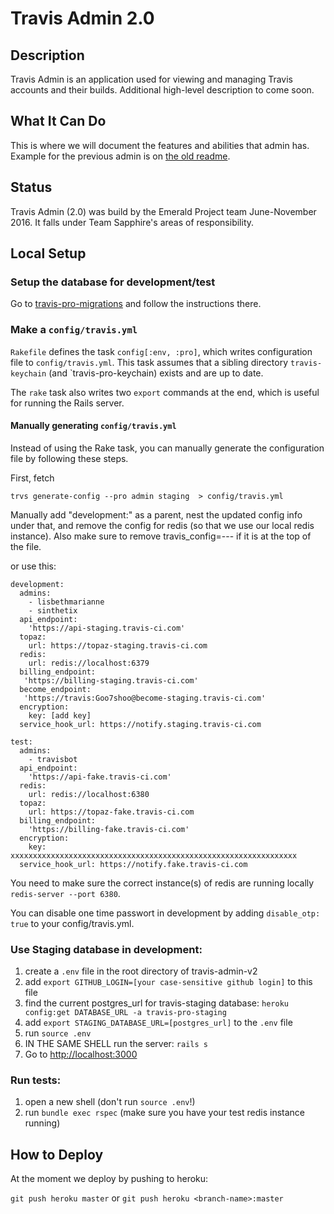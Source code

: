 # Travis Admin 2.0

## Description
Travis Admin is an application used for viewing and managing Travis accounts and their builds. Additional high-level description to come soon.

## What It Can Do
This is where we will document the features and abilities that admin has. Example for the previous admin is on [the old readme](https://github.com/travis-pro/travis-admin#things-it-can-do).

## Status
Travis Admin (2.0) was build by the Emerald Project team June-November 2016. It falls under Team Sapphire's areas of responsibility.

## Local Setup
### Setup the database for development/test
Go to [travis-pro-migrations](https://github.com/travis-pro/travis-pro-migrations) and follow the instructions there.

### Make a `config/travis.yml`

`Rakefile` defines the task `config[:env, :pro]`, which writes configuration file to `config/travis.yml`.
This task assumes that a sibling directory `travis-keychain` (and `travis-pro-keychain) exists and are
up to date.

The `rake` task also writes two `export` commands at the end, which is useful for running the Rails server.

#### Manually generating `config/travis.yml`

Instead of using the Rake task, you can manually generate the configuration file by following these steps.

First, fetch

`trvs generate-config --pro admin staging  > config/travis.yml`

Manually add "development:" as a parent, nest the updated config info under that, and remove the config for redis (so that we use our local redis instance). Also make sure to remove travis_config=--- if it is at the top of the file.

or use this:

```
development:
  admins:
    - lisbethmarianne
    - sinthetix
  api_endpoint:
    'https://api-staging.travis-ci.com'
  topaz:
    url: https://topaz-staging.travis-ci.com
  redis:
    url: redis://localhost:6379
  billing_endpoint:
   'https://billing-staging.travis-ci.com'
  become_endpoint:
   'https://travis:Goo7shoo@become-staging.travis-ci.com'
  encryption:
    key: [add key]
  service_hook_url: https://notify.staging.travis-ci.com

test:
  admins:
    - travisbot
  api_endpoint:
    'https://api-fake.travis-ci.com'
  redis:
    url: redis://localhost:6380
  topaz:
    url: https://topaz-fake.travis-ci.com
  billing_endpoint:
    'https://billing-fake.travis-ci.com'
  encryption:
    key: xxxxxxxxxxxxxxxxxxxxxxxxxxxxxxxxxxxxxxxxxxxxxxxxxxxxxxxxxxxxxxxx
  service_hook_url: https://notify.fake.travis-ci.com
```

You need to make sure the correct instance(s) of redis are running locally `redis-server --port 6380`.

You can disable one time passwort in development by adding `disable_otp: true` to your config/travis.yml.

### Use Staging database in development:

1. create a `.env` file in the root directory of travis-admin-v2
2. add `export GITHUB_LOGIN=[your case-sensitive github login]` to this file
3. find the current postgres_url for travis-staging database: `heroku config:get DATABASE_URL -a travis-pro-staging`
4. add `export STAGING_DATABASE_URL=[postgres_url]` to the `.env` file
5. run `source .env`
6. IN THE SAME SHELL run the server: `rails s`
7. Go to <http://localhost:3000>

### Run tests:

1. open a new shell (don't run `source .env`!)
2. run `bundle exec rspec`
(make sure you have your test redis instance running)

## How to Deploy

At the moment we deploy by pushing to heroku:

`git push heroku master` or `git push heroku <branch-name>:master`
